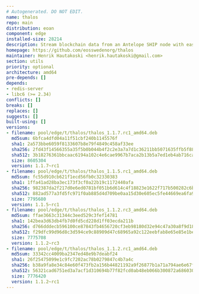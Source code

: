 ```yaml
---
# Autogenerated. DO NOT EDIT.
name: thalos
repo: main
distribution: eoan
component: edge
installed-size: 28214
description: Stream blockchain data from an Antelope SHIP node with ease.
homepage: https://github.com/eosswedenorg/thalos
maintainer: Henrik Hautakoski <henrik.hautakoski@gmail.com>
section: utils
priority: optional
architecture: amd64
pre-depends: []
depends:
- redis-server
- libc6 (>= 2.34)
conflicts: []
breaks: []
replaces: []
suggests: []
built-using: []
versions:
- filename: pool/edge/t/thalos/thalos_1.1.7.rc1_amd64.deb
  md5sum: 6bfca4dfd04a11f51cbf240b1145576f
  sha1: 2a573bbe6059f8133607b8e79f4849c458af33ee
  sha256: 2fd43f14566355a35f5b0b044b4f2c2e3a7a7d1c36211bb5071635ffb5f88c67
  sha512: 3b18276361bbcaac6194a102c4e6cae9967b7aca2b13b5a7ed1eb4ab716caed3292510d5fc6ee1557d6446e90978ef7fd1737913356d9ef9afe60fbd6160017b
  size: 8605304
  version: 1.1.7~rc1
- filename: pool/edge/t/thalos/thalos_1.1.5.rc1_amd64.deb
  md5sum: fc55d910cb621f1ecd56fb0c32330383
  sha1: 1ffa41ad28ba3ec173f3cf0a22b19c1172440afa
  sha256: 982387da2f217d0e6ed0781bf051b6d614c4f18823e1622f717b500282c6bd1c
  sha512: 882ad577a3fd5fc971f0ab885d4d709be0aa15d30e605ec5fe44669ea6fa9c0f4526372de2a75754877bb063f126e67034ad54b424a9466ac0ea37c732449c57
  size: 7795680
  version: 1.1.5~rc1
- filename: pool/edge/t/thalos/thalos_1.1.2.rc3_amd64.deb
  md5sum: ffae3663c31344c3eed529c3fef14781
  sha1: 142bea3d63db4fb7d0fd5cd228d1ff03ecda211b
  sha256: d766dddecb596100ce87843fb4656720cf3eb98180d32e94c47a30a8f9d180a6
  sha512: f29dfc99d96d8c3d594ce9c88909d47c68965a92c122eebfab8e65e85e1bec7c3d2f4b7ddd5cd97483d89437a250dd18e29a3268e8e1becf92c4f02b095181ec
  size: 7775708
  version: 1.1.2~rc3
- filename: pool/edge/t/thalos/thalos_1.1.2.rc1_amd64.deb
  md5sum: 33342cc4009ba2347ed48e9b7deabf24
  sha1: 26f25475099e1c9fc7202ac78b0279847c4b7a4c
  sha256: b38a9fa8e34c84e60f473fb2a156b44821192a9f26877b1a71a794ae6e67f0f6
  sha512: 56321cad6751ed3a7acf1d310694b77f82fcd0ab48eb066b300872a686030542ca5bc5ceed54b2a4dde5b7698e1e16d9e0c5ea3a441d2f9b497c813f1475a878
  size: 7776420
  version: 1.1.2~rc1
---
```

